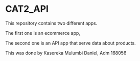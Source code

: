 # CAT2_API

This repository contains two different apps. 

The first one is an ecommerce app,

The second one is an API app that serve data about products.


This was done by Kasereka Mulumbi Daniel,
Adm 168056